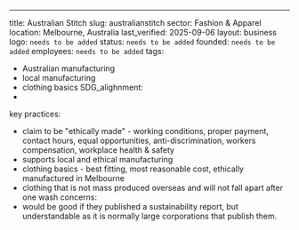 ---
title: Australian Stitch
slug: australianstitch
sector: Fashion & Apparel
location: Melbourne, Australia
last_verified: 2025-09-06
layout: business
logo: `needs to be added`
status: `needs to be added`
founded: `needs to be added`
employees: `needs to be added`
tags:
  - Australian manufacturing
  - local manufacturing
  - clothing basics
SDG_alighnment:
  -
key practices:
  - claim to be "ethically made" - working conditions, proper payment, contact hours, equal opportunities, anti-discrimination, workers compensation, workplace health & safety
  - supports local and ethical manufacturing
  - clothing basics - best fitting, most reasonable cost, ethically manufactured in Melbourne
  - clothing that is not mass produced overseas and will not fall apart after one wash
concerns:
  - would be good if they published a sustainability report, but understandable as it is normally large corporations that publish them.
